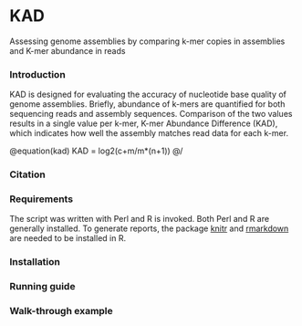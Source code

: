 # KAD
Assessing genome assemblies by comparing k-mer copies in assemblies and K-mer abundance in reads

### Introduction
KAD is designed for evaluating the accuracy of nucleotide base quality of genome assemblies. Briefly, abundance of k-mers are quantified for both sequencing reads and assembly sequences. Comparison of the two values results in a single value per k-mer, K-mer Abundance Difference (KAD), which indicates how well the assembly matches read data for each k-mer.

@equation(kad)
KAD = log2(c+m/m*(n+1))
@/

### Citation

### Requirements
The script was written with Perl and R is invoked. Both Perl and R are generally installed. To generate reports, the package [knitr](https://github.com/yihui/knitr) and [rmarkdown](https://rmarkdown.rstudio.com) are needed to be installed in R.

### Installation

### Running guide

### Walk-through example



